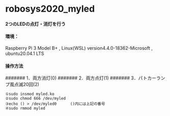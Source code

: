 # robosys2020_myled
####  2つのLEDの点灯・消灯を行う

#### 環境：
Raspberry Pi 3 Model B+  , Linux(WSL) version4.4.0-18362-Microsoft , ubuntu20.04.1 LTS


#### 操作方法
####### 1．両方消灯(0)
####### 2．両方点灯(1)
####### 3．パトカーランプ風点滅20回(2)


	①sudo insmod myled.ko
	②sudo chmod 666 /dev/myled 
	③echo () > /dev/myled0      ()内には上記の番号 
	④sudo rmmod myled
